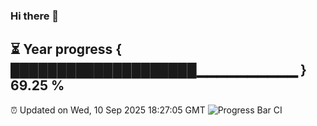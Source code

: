 ### Hi there 👋
⏳ Year progress { ████████████████████▁▁▁▁▁▁▁▁▁▁ } 69.25 %
---
⏰ Updated on Wed, 10 Sep 2025 18:27:05 GMT
![Progress Bar CI](https://github.com/liununu/liununu/workflows/Progress%20Bar%20CI/badge.svg)
